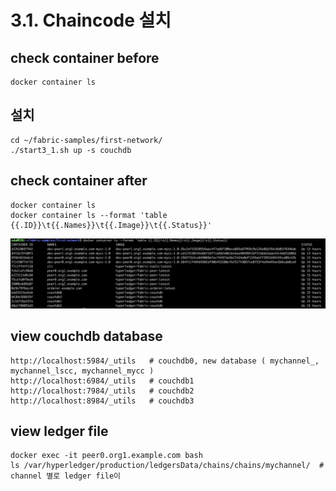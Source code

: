# 3.1. Chaincode 설치
## check container before
```
docker container ls
```

## 설치
```
cd ~/fabric-samples/first-network/
./start3_1.sh up -s couchdb
```

## check container after
```
docker container ls
docker container ls --format 'table {{.ID}}\t{{.Names}}\t{{.Image}}\t{{.Status}}'
```
![containe ls](https://github.com/skblockedu/edu19/blob/master/images/Session3_1_1.png)

## view couchdb database 
```
http://localhost:5984/_utils   # couchdb0, new database ( mychannel_, mychannel_lscc, mychannel_mycc )                            
http://localhost:6984/_utils   # couchdb1
http://localhost:7984/_utils   # couchdb2
http://localhost:8984/_utils   # couchdb3
```

## view ledger file
```
docker exec -it peer0.org1.example.com bash
ls /var/hyperledger/production/ledgersData/chains/chains/mychannel/  # channel 별로 ledger file이 
```
